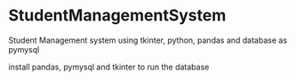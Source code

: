 # StudentManagementSystem
Student Management system using tkinter, python, pandas and database as pymysql

install pandas, pymysql and tkinter to run the database
